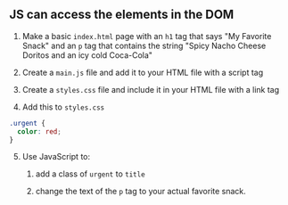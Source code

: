 ## JS can access the elements in the DOM

1. Make a basic `index.html` page with an `h1` tag that says "My Favorite Snack" and an `p` tag that contains the string "Spicy Nacho Cheese Doritos and an icy cold Coca-Cola"

1. Create a `main.js` file and add it to your HTML file with a script tag

1. Create a `styles.css` file and include it in your HTML file with a link tag

1. Add this to `styles.css`

```css
.urgent {
  color: red;
}
```

5. Use JavaScript to:

    1. add a class of `urgent` to `title`

    2. change the text of the `p` tag to your actual favorite snack.
